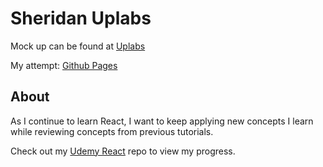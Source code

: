 # Sheridan Uplabs

Mock up can be found at [Uplabs](https://www.uplabs.com/posts/sheridan-home)

My attempt: [Github Pages](https://xmtrinidad.github.io/SheridanUplabs/)


## About

As I continue to learn React, I want to keep applying new concepts I learn while reviewing concepts from previous tutorials.

Check out my [Udemy React](https://github.com/xmtrinidad/UdemyReact) repo to view my progress.